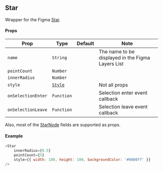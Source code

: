 ## Star

Wrapper for the Figma [Star](https://www.figma.com/plugin-docs/api/StarNode/).

#### Props

| Prop       | Type     | Default | Note                                              |
| ---------- | -------- | ------- | ------------------------------------------------- |
| `name`     | `String` |         | The name to be displayed in the Figma Layers List |
| `pointCount` | `Number` |  |  |
| `innerRadius` | `Number` |  |  |
| `style`    | [`Style`](/docs/styling.md)   |  | Not all props |
| `onSelectionEnter` | `Function` |  | Selection enter event callback  |
| `onSelectionLeave` | `Function` |  | Selection leave event callback  |

Also, most of the [StarNode](https://www.figma.com/plugin-docs/api/StarNode/) fields are supported as props.

#### Example

```javascript
<Star 
    innerRadius={0.5} 
    pointCount={5} 
    style={{ width: 100, height: 100, backgroundColor: '#0000ff' }} 
/>
```
